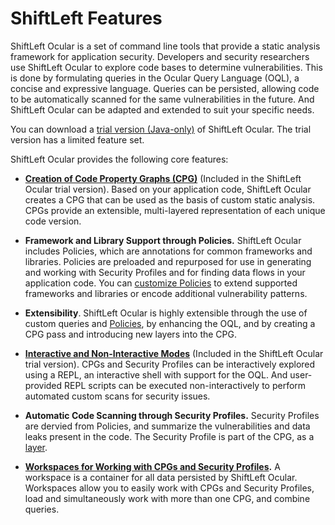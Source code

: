 # ShiftLeft Features

ShiftLeft Ocular is a set of command line tools that provide a static analysis framework for application security. Developers and security researchers use ShiftLeft Ocular to explore code bases to determine vulnerabilities. This is done by formulating queries in the Ocular Query Language (OQL), a concise and expressive language. Queries can be persisted, allowing code to be automatically scanned for the same vulnerabilities in the future. And ShiftLeft Ocular can be adapted and extended to suit your specific needs.

You can download a [trial version (Java-only)](https://go.shiftleft.io/ocular-free-trial) of ShiftLeft Ocular. The trial  version has a limited feature set.

ShiftLeft Ocular provides the following core features:

* **[Creation of Code Property Graphs (CPG)](../getting-started/create-cpg.md)** (Included in the ShiftLeft Ocular trial version). Based on your application code, ShiftLeft Ocular creates a CPG that can be used as the basis of custom static analysis. CPGs provide an extensible, multi-layered representation of each unique code version.

* **Framework and Library Support through Policies.** ShiftLeft Ocular includes Policies, which are annotations for common frameworks and libraries. Policies are preloaded and repurposed for use in generating and working with Security Profiles and for finding data flows in your application code. You can [customize Policies](../configure-extend/customize-policy.md) to extend supported frameworks and libraries or encode additional vulnerability patterns.

* **Extensibility**. ShiftLeft Ocular is highly extensible through the use of custom queries and [Policies](../configure-extend/customize-policy.md), by enhancing the OQL, and by creating a CPG pass and introducing new layers into the CPG.

* **[Interactive and Non-Interactive Modes](modes.md)** (Included in the ShiftLeft Ocular trial version). CPGs and Security Profiles can be interactively explored using a REPL, an interactive shell with support for the OQL. And user-provided REPL scripts can be executed non-interactively to perform automated custom scans for security issues.

* **Automatic Code Scanning through Security Profiles.** Security Profiles are dervied from Policies, and summarize the  vulnerabilities and data leaks present in the code. The Security Profile is part of the CPG, as a [layer](layers.md). 
  
* **[Workspaces for Working with CPGs and Security Profiles](../getting-started/manage-workspace.md).** A workspace is a container for all data persisted by ShiftLeft Ocular. Workspaces allow you to easily work with CPGs and Security Profiles, load and simultaneously work with more than one CPG, and combine queries. 
